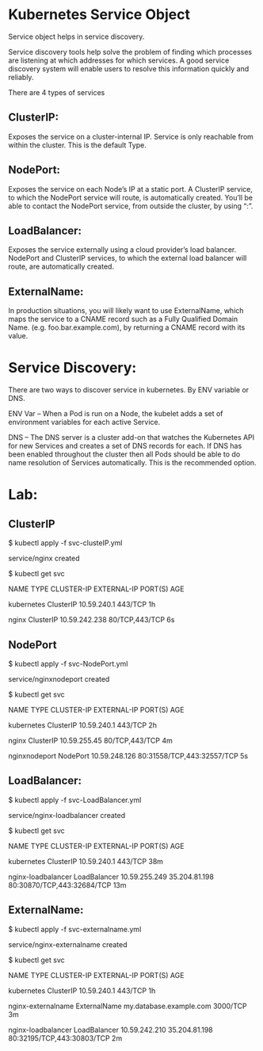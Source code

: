 # Kubernetes Service Object

Service object helps in service discovery.

Service discovery tools help solve the problem of finding which processes are listening at which addresses for which services. A good service discovery system will enable users to resolve this information quickly and reliably. 

There are 4 types of services 

ClusterIP:
---------
Exposes the service on a cluster-internal IP. Service is only reachable from within the cluster. This is the default Type.

NodePort:
--------
Exposes the service on each Node’s IP at a static port. A ClusterIP service, to which the NodePort service will route, is automatically created. You’ll be able to contact the NodePort service, from outside the cluster, by using “<NodeIP>:<NodePort>”.

LoadBalancer:
------------
Exposes the service externally using a cloud provider’s load balancer. NodePort and ClusterIP services, to which the external load balancer will route, are automatically created.

ExternalName:
------------
In production situations, you will likely want to use ExternalName, which maps the service to a CNAME record such as a Fully Qualified Domain Name. (e.g. foo.bar.example.com), by returning a CNAME record with its value.

Service Discovery:
=================

There are two ways to discover service in kubernetes. By ENV variable or DNS.

ENV Var – When a Pod is run on a Node, the kubelet adds a set of environment variables for each active Service.

DNS – The DNS server is a cluster add-on that watches the Kubernetes API for new Services and creates a set of DNS records for each. If DNS has been enabled throughout the cluster then all Pods should be able to do name resolution of Services automatically. This is the recommended option.








Lab:
===

ClusterIP
---------

$ kubectl apply -f svc-clusteIP.yml 

service/nginx created


$ kubectl get svc

NAME           TYPE            CLUSTER-IP         EXTERNAL-IP    PORT(S)            AGE

kubernetes   ClusterIP   10.59.240.1     <none>        443/TCP          1h

nginx        ClusterIP   10.59.242.238   <none>        80/TCP,443/TCP   6s


NodePort
--------

$ kubectl apply -f svc-NodePort.yml 

service/nginxnodeport created


$ kubectl get svc

NAME            TYPE        CLUSTER-IP      EXTERNAL-IP   PORT(S)                      AGE

kubernetes      ClusterIP   10.59.240.1     <none>        443/TCP                      2h

nginx           ClusterIP   10.59.255.45    <none>        80/TCP,443/TCP               4m

nginxnodeport   NodePort    10.59.248.126   <none>        80:31558/TCP,443:32557/TCP   5s


LoadBalancer:
------------

$ kubectl apply -f svc-LoadBalancer.yml

service/nginx-loadbalancer created


$ kubectl get svc

NAME                 TYPE           CLUSTER-IP      EXTERNAL-IP     PORT(S)                      AGE

kubernetes           ClusterIP      10.59.240.1     <none>          443/TCP                      38m

nginx-loadbalancer   LoadBalancer   10.59.255.249   35.204.81.198   80:30870/TCP,443:32684/TCP   13m


ExternalName:
------------

$ kubectl apply -f svc-externalname.yml 

service/nginx-externalname created


$ kubectl get svc

NAME                 TYPE           CLUSTER-IP      EXTERNAL-IP               PORT(S)                      AGE

kubernetes           ClusterIP      10.59.240.1     <none>                    443/TCP                      1h

nginx-externalname   ExternalName   <none>          my.database.example.com   3000/TCP                     3m

nginx-loadbalancer   LoadBalancer   10.59.242.210   35.204.81.198             80:32195/TCP,443:30803/TCP   2m